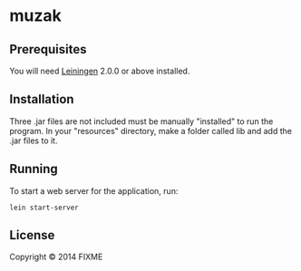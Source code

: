 # muzak



## Prerequisites

You will need [Leiningen][] 2.0.0 or above installed.

[leiningen]: https://github.com/technomancy/leiningen

## Installation

Three .jar files are not included must be manually "installed" to run the program. In your "resources" directory, make a folder called lib and add the .jar files to it. 

## Running

To start a web server for the application, run:

    lein start-server

## License

Copyright © 2014 FIXME
